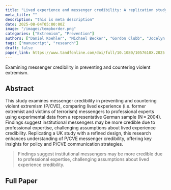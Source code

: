 ```yaml
---
title: "Lived experience and messenger credibility: A replication study on P/CVE messenger credibility in Germany"
meta_title: ""
description: "this is meta description"
date: 2025-08-04T05:00:00Z
image: "/images/tempborder.png"
categories: ["Extremism", "Prevention"]
authors: ["Daniel Koehler", "Michael Becker", "Gordon Clubb", "Jocelyn Bélanger", "Michael Williams" ]
tags: ["manuscript", "research"]
draft: false
paper_link: https://www.tandfonline.com/doi/full/10.1080/1057610X.2025.2545794#abstract
---
```


Examining messenger credibility in preventing and countering violent extremism.

<!--more-->

## Abstract

This study examines messenger credibility in preventing and countering violent extremism (P/CVE), comparing lived experience (i.e. former extremist and victims of terrorism) messengers to professional experts using experimental data from a representative German sample (N = 2004). Findings suggest institutional messengers may be more credible due to professional expertise, challenging assumptions about lived experience credibility. Replicating a UK study with a refined design, this research enhances understanding of P/CVE messenger credibility, offering key insights for policy and P/CVE communication strategies.

> Findings suggest institutional messengers may be more credible due to professional expertise, challenging assumptions about lived experience credibility.

## Full Paper